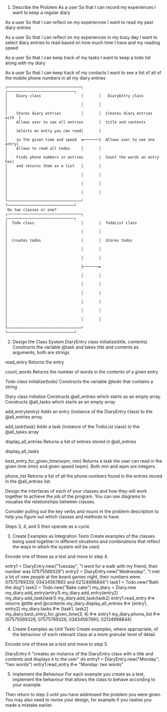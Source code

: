 1. Describe the Problem
As a user
So that I can record my experiences
I want to keep a regular diary

As a user
So that I can reflect on my experiences
I want to read my past diary entries

As a user
So that I can reflect on my experiences in my busy day
I want to select diary entries to read based on how much time I have and my reading speed

As a user
So that I can keep track of my tasks
I want to keep a todo list along with my diary

As a user
So that I can keep track of my contacts
I want to see a list of all of the mobile phone numbers in all my diary entries


    ┌─────────────────────────────────┐       ┌──────────────────────────────┐
    │    Diary class                  │       │   DiaryEntry class           │
    │                                 │       │                              │
    │    Stores diary entries         │       │  Creates diary entries with  │
    │    Allows user to see all entries       │  title and contents          │
    │    Selects an entry you can read│       │                              │
    │    in the given time and speed  ◄───────┤  Allows user to see one entry│
    │    Allows to read all todos     │       │                              │
    │    Finds phone numbers in entries       │  Count the words an entry has│
    │    and returns them as a list   │       │                              │
    │                                 │       │                              │
    │                                 │       │                              │
    │                                 │       │                              │
    └─────────────────────────────────┘       └──────────────────────────────┘
     Do two classes or one?
    ┌─────────────────────────────────┐       ┌──────────────────────────────┐
    │  Todo class                     │       │  TodoList class              │
    │                                 │       │                              │
    │  Creates todos                  │       │  Stores todos                │
    │                                 │       │                              │
    │                                 │       │                              │
    │                                 ├───────►                              │
    │                                 │       │                              │
    │                                 │       │                              │
    │                                 │       │                              │
    │                                 │       │                              │
    │                                 │       │                              │
    │                                 │       │                              │
    └─────────────────────────────────┘       └──────────────────────────────┘



2. Design the Class System
DiaryEntry class
  initialize(title, contents)
    Constructs the variable @task and takes title and contents as arguments, both are strings

  read_entry
    Returns the entry

  count_words
    Returns the number of words in the contents of a given entry

Todo class
  initialize(todo)
    Constructs the variable @todo that contains a string

Diary class
  initialize
    Constructs @all_entries which starts as an empty array.
    Constructs @all_tasks which starts as an empty array

  add_entry(entry)
    Adds an entry (instance of the DiaryEntry class) to the @all_entries array.

  add_task(task)
    Adds a task (instance of the TodoList class) to the @all_tasks array

  display_all_entries
    Returns a list of entries stored in @all_entries

  display_all_tasks

  best_entry_for_given_time(wpm, min)
    Returns a task the user can read in the given time (min) and given speed (wpm). Both min and wpm are integers.

  phone_list
    Returns a list of all the phone numbers found in the entries stored in the @all_entries list.



Design the interfaces of each of your classes and how they will work together to achieve the job of the program. You can use diagrams to visualise the relationships between classes.

Consider pulling out the key verbs and nouns in the problem description to help you figure out which classes and methods to have.

Steps 3, 4, and 5 then operate as a cycle.

3. Create Examples as Integration Tests
Create examples of the classes being used together in different situations and combinations that reflect the ways in which the system will be used.

Encode one of these as a test and move to step 4.

entry1 = DiaryEntry.new("Tuesday", "I went for a walk with my friend, their number was 07575569329")
entry2 = DiaryEntry.new("Wednesday", "I met a lot of new people at the board games night, their numbers were: 07575789329, 03434567893 and 02124998844")
task1 = Todo.new("Bath the dog")
task2 = Todo.new("Bake cake")
my_diary = Diary.new
my_diary.add_entry(entry1)
my_diary.add_entry(entry2)
my_diary.add_task(task1)
my_diary.add_task(task2)
entry1.read_entry #=> returns @title and @contents
my_diary.display_all_entries #=> [entry1, entry2]
my_diary.tasks #=> [task1, task2]
my_diary.best_entry_for_given_time(3, 4) #=> entry1
my_diary.phone_list #=> [07575569329, 07575789329, 03434567893, 02124998844]

4. Create Examples as Unit Tests
Create examples, where appropriate, of the behaviour of each relevant class at a more granular level of detail.

Encode one of these as a test and move to step 5.

DiaryEntry
it "creates an instance of the DiaryEntry class with a title and contents and displays it to the user" do
  entry1 = DiaryEntry.new("Monday", "two words")
  entry1.read_entry #=> "Monday: two words"


5. Implement the Behaviour
For each example you create as a test, implement the behaviour that allows the class to behave according to your example.

Then return to step 3 until you have addressed the problem you were given. You may also need to revise your design, for example if you realise you made a mistake earlier.